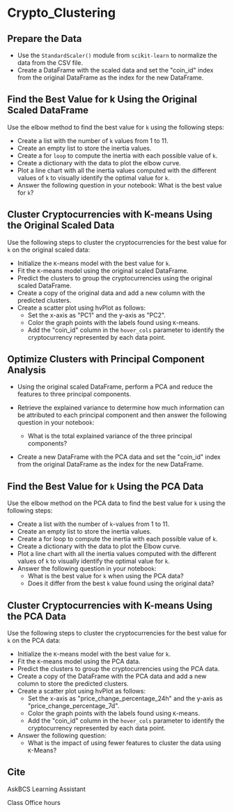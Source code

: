# Crypto_Clustering

## Prepare the Data
- Use the `StandardScaler()` module from `sci`k`it-learn` to normalize the data from the CSV file.
- Create a DataFrame with the scaled data and set the "coin_id" index from the original DataFrame as the index for the new DataFrame.
 

## Find the Best Value for k Using the Original Scaled DataFrame
Use the elbow method to find the best value for `k` using the following steps:

- Create a list with the number of `k` values from 1 to 11.
- Create an empty list to store the inertia values.
- Create a for `loop` to compute the inertia with each possible value of `k`.
- Create a dictionary with the data to plot the elbow curve.
- Plot a line chart with all the inertia values computed with the different values of `k` to visually identify the optimal value for `k`.
- Answer the following question in your notebook: What is the best value for `k`?
## Cluster Cryptocurrencies with K-means Using the Original Scaled Data
Use the following steps to cluster the cryptocurrencies for the best value for `k` on the original scaled data:

- Initialize the `K`-means model with the best value for `k`.
- Fit the `K`-means model using the original scaled DataFrame.
- Predict the clusters to group the cryptocurrencies using the original scaled DataFrame.
- Create a copy of the original data and add a new column with the predicted clusters.
- Create a scatter plot using hvPlot as follows:
    - Set the x-axis as "PC1" and the y-axis as "PC2".
    - Color the graph points with the labels found using `K`-means.
    - Add the "coin_id" column in the `hover_cols` parameter to identify the cryptocurrency represented by each data point.  
## Optimize Clusters with Principal Component Analysis
- Using the original scaled DataFrame, perform a PCA and reduce the features to three principal components.

- Retrieve the explained variance to determine how much information can be attributed to each principal component and then answer the following question in your noteboo`k`:

    - What is the total explained variance of the three principal components?
- Create a new DataFrame with the PCA data and set the "coin_id" index from the original DataFrame as the index for the new DataFrame.


## Find the Best Value for `k` Using the PCA Data
Use the elbow method on the PCA data to find the best value for `k` using the following steps:

- Create a list with the number of `k`-values from 1 to 11.
- Create an empty list to store the inertia values.
- Create a for loop to compute the inertia with each possible value of `k`.
- Create a dictionary with the data to plot the Elbow curve.
- Plot a line chart with all the inertia values computed with the different values of `k` to visually identify the optimal value for `k`.
- Answer the following question in your noteboo`k`:
    - What is the best value for `k` when using the PCA data?
    - Does it differ from the best `k` value found using the original data?  
## Cluster Cryptocurrencies with K-means Using the PCA Data
Use the following steps to cluster the cryptocurrencies for the best value for `k` on the PCA data:

- Initialize the `K`-means model with the best value for `k`.
- Fit the `K`-means model using the PCA data.
- Predict the clusters to group the cryptocurrencies using the PCA data.
- Create a copy of the DataFrame with the PCA data and add a new column to store the predicted clusters.
- Create a scatter plot using hvPlot as follows:
    - Set the x-axis as "price_change_percentage_24h" and the y-axis as "price_change_percentage_7d".
    - Color the graph points with the labels found using `K`-means.
    - Add the "coin_id" column in the `hover_cols` parameter to identify the cryptocurrency represented by each data point.
- Answer the following question:
    - What is the impact of using fewer features to cluster the data using `K`-Means?
 
## Cite 
AskBCS Learning Assistant

Class Office hours
